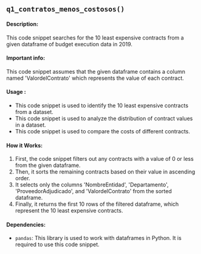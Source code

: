 ## `q1_contratos_menos_costosos()`

#### Description:
This code snippet searches for the 10 least expensive contracts from a given dataframe of budget execution data in 2019.

#### Important info:
This code snippet assumes that the given dataframe contains a column named 'ValordelContrato' which represents the value of each contract.

#### Usage :

- This code snippet is used to identify the 10 least expensive contracts from a dataset.
- This code snippet is used to analyze the distribution of contract values in a dataset.
- This code snippet is used to compare the costs of different contracts.

#### How it Works:
1. First, the code snippet filters out any contracts with a value of 0 or less from the given dataframe.
2. Then, it sorts the remaining contracts based on their value in ascending order.
3. It selects only the columns 'NombreEntidad', 'Departamento', 'ProveedorAdjudicado', and 'ValordelContrato' from the sorted dataframe.
4. Finally, it returns the first 10 rows of the filtered dataframe, which represent the 10 least expensive contracts.

#### Dependencies:
- `pandas`: This library is used to work with dataframes in Python. It is required to use this code snippet.